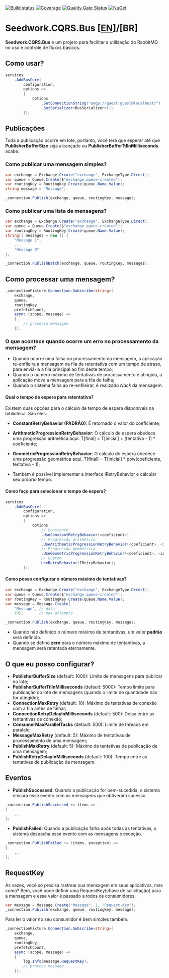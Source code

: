[![Build status](https://tiagor87.visualstudio.com/OpenSource/_apis/build/status/Seedwork.Cqrs.Bus)](https://tiagor87.visualstudio.com/OpenSource/_build/latest?definitionId=9)
[![Coverage](https://sonarcloud.io/api/project_badges/measure?project=tiagor87_Seedwork.CQRS.Bus&metric=coverage)](https://sonarcloud.io/dashboard?id=tiagor87_Seedwork.CQRS.Bus)
[![Quality Gate Status](https://sonarcloud.io/api/project_badges/measure?project=tiagor87_Seedwork.CQRS.Bus&metric=alert_status)](https://sonarcloud.io/dashboard?id=tiagor87_Seedwork.CQRS.Bus)
[![NuGet](https://buildstats.info/nuget/Seedwork.CQRS.Bus.Core)](http://www.nuget.org/packages/Seedwork.CQRS.Bus.Core)

 # Seedwork.CQRS.Bus [[EN](README.md)]/[BR]

__Seedwork.CQRS.Bus__ é um projeto para facilitar a utilização do RabbitMQ no uso e controle de fluxos básicos.

## Como usar?

```csharp
services
    .AddBusCore(
        configuration,
        options =>
        {
            options
                .SetConnectionString("amqp://guest:guest@localhost/")
                .SetSerializer<BusSerializer>();
        });
```

## Publicações

Toda a publicação ocorre em lote, portanto, você terá que esperar até que **PublisherBufferSize** seja alcançado ou **PublisherBufferTtlInMilliseconds** acabe.

### Como publicar uma mensagem simples?

```c#
var exchange = Exchange.Create("exchange", ExchangeType.Direct);
var queue = Queue.Create($"exchange.queue-created");
var routingKey = RoutingKey.Create(queue.Name.Value);
string message = "Message";

_connection.Publish(exchange, queue, routingKey, message);
```

### Como publicar uma lista de mensagens?

```c#
var exchange = Exchange.Create("exchange", ExchangeType.Direct);
var queue = Queue.Create($"exchange.queue-created");
var routingKey = RoutingKey.Create(queue.Name.Value);
string[] messages = new [] {
    "Message 1",
    ...
    "Message N"
};

_connection.PublishBatch(exchange, queue, routingKey, messages);
```

## Como processar uma mensagem?

```c#
_connectionFixture.Connection.Subscribe<string>(
    exchange,
    queue,
    routingKey,
    prefetchCount,
    async (scope, message) =>
    {
        // processa mensagem
    });
```

### O que acontece quando ocorre um erro no processamento da mensagem?

* Quando ocorre uma falha no processamento da mensagem, a aplicação re-enfileira a mensagem na fila de retentativa com um tempo de atraso, para enviá-la a fila principal ao fim deste tempo;
* Quando o número máximo de tentativas de processamento é atingida, a aplicação move a mensagem para a fila de falha;
* Quando o sistema falha ao re-enfileirar, é realizado _Nack_ da mensagem.

#### Qual o tempo de espera para retentativa?

Existem duas opções para o cálculo de tempo de espera disponíveis na biblioteca. São eles:

* __ConstantRetryBehavior (PADRÃO)__: É retornado o valor do coeficiente;
* __ArithmeticProgressionRetryBehavior__: O cálculo de espera obedece uma progressão aritmética aqui. T[final] = T[inicial] + (tentativa - 1) * coeficiente;
* __GeometricProgressionRetryBehavior__: O cálculo de espera obedece uma progressão geométrica aqui. T[final] = T[inicial] * pow(coeficiente, tentativa - 1);


* Também é possível implementar a interface IRetryBehavior e cálcular seu próprio tempo.

#### Como faço para selecionar o tempo de espera?

```c#
services
    .AddBusCore(
        configuration,
        options =>
        {
            options
                // Constante
                .UseConstantRetryBehavior(<coeficient>)
                // Progressão aritmética
                .UseArithmeticProgressionRetryBehavior(<coeficient>, <initialValue> = 1)
                // Progressão geométrica
                .UseGeometricProgressionRetryBehavior(<coeficient>, <initialValue> = 1)
                // Custom
                UseRetryBehavior(IRetryBehavior);
        });
```

#### Como posso configurar o número máximo de tentativas?

```c#
var exchange = Exchange.Create("exchange", ExchangeType.Direct);
var queue = Queue.Create($"exchange.queue-created");
var routingKey = RoutingKey.Create(queue.Name.Value);
var message = Message.Create(
    "Message", // data
    10);       // max attempts

_connection.Publish(exchange, queue, routingKey, message);
```

* Quando não definido o número máximo de tentantivas, um valor __padrão__ será definido.
* Quando se defino __zero__ para o número máximo de tentantivas, a mensagem será retentada eternamente.

## O que eu posso configurar?

* **PublisherBufferSize** (default: 1000): Limite de mensagens para publicar no lote;
* **PublisherBufferTtlInMilliseconds** (default: 5000): Tempo limite para publicação do lote de mensagens (quando o limite de quantidade não for atingido); 
* **ConnectionMaxRetry** (default: 10): Máximo de tentativas de conexão com a fila antes de falhar; 
* **ConnectionRetryDelayInMilliseconds** (default: 500): Delay entre as tentantivas de conexão;
* **ConsumerMaxParallelTasks** (default: 500): Limite de threads em paralelo; 
* **MessageMaxRetry** (default: 5): Máximo de tentativas de processamento de uma mensagem; 
* **PublishMaxRetry** (default: 5): Máximo de tentativas de publicação de uma mensagem;
* **PublishRetryDelayInMilliseconds** (default: 100): Tempo entre as tentativas de publicação da mensagem.

## Eventos

* **PublishSuccessed**: Quando a publicação for bem-sucedida, o sistema enviará esse evento com as mensagens que obtiveram sucesso.

```c#
_connection.PublishSuccessed += items => 
{
    ...
};
```

* **PublishFailed**: Quando a publicação falha após todas as tentativas, o sistema despacha esse evento com as mensagens e exceção.

```c#
_connection.PublishFailed += (items, exception) => 
{
    ...
};
```

## RequestKey

Às vezes, você só precisa rastrear sua mensagem em seus aplicativos, mas como?
Bem, você pode definir uma RequestKey(chave de solicitação) para a mensagem e esse valor é passado a todos os consumidores.

```c#
var message = Message.Create("Message", 1, "Request-Key");
_connection.Publish(exchange, queue, routingKey, message);
```

Para ler o valor no seu consumidor é bem simples também.
```c#
_connectionFixture.Connection.Subscribe<string>(
    exchange,
    queue,
    routingKey,
    prefetchCount,
    async (scope, message) =>
    {
        log.Info(message.RequestKey);
        // process message
    });
```